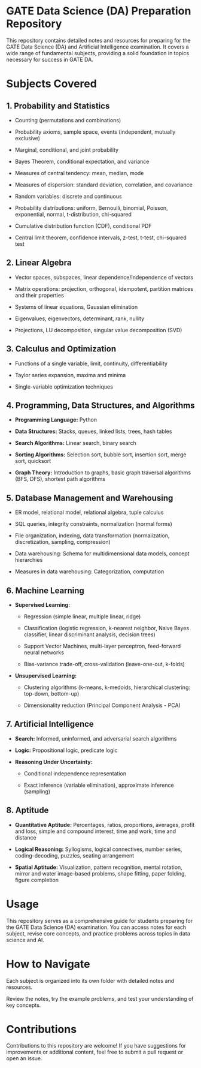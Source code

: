 # **GATE Data Science (DA) Preparation Repository**
This repository contains detailed notes and resources for preparing for the GATE Data Science (DA) and Artificial Intelligence examination. It covers a wide range of fundamental subjects, providing a solid foundation in topics necessary for success in GATE DA.

# **Subjects Covered**
## **1. Probability and Statistics**
* Counting (permutations and combinations)

* Probability axioms, sample space, events (independent, mutually exclusive)

* Marginal, conditional, and joint probability

* Bayes Theorem, conditional expectation, and variance

* Measures of central tendency: mean, median, mode

* Measures of dispersion: standard deviation, correlation, and covariance

* Random variables: discrete and continuous

* Probability distributions: uniform, Bernoulli, binomial, Poisson, exponential, normal, t-distribution, chi-squared

* Cumulative distribution function (CDF), conditional PDF

* Central limit theorem, confidence intervals, z-test, t-test, chi-squared test

## **2. Linear Algebra**
* Vector spaces, subspaces, linear dependence/independence of vectors

* Matrix operations: projection, orthogonal, idempotent, partition matrices and their properties

* Systems of linear equations, Gaussian elimination

* Eigenvalues, eigenvectors, determinant, rank, nullity

* Projections, LU decomposition, singular value decomposition (SVD)

## **3. Calculus and Optimization**
* Functions of a single variable, limit, continuity, differentiability

* Taylor series expansion, maxima and minima

* Single-variable optimization techniques

## **4. Programming, Data Structures, and Algorithms**
* **Programming Language:** Python

* **Data Structures:** Stacks, queues, linked lists, trees, hash tables

* **Search Algorithms:** Linear search, binary search

* **Sorting Algorithms:** Selection sort, bubble sort, insertion sort, merge sort, quicksort

* **Graph Theory:** Introduction to graphs, basic graph traversal algorithms (BFS, DFS), shortest path algorithms

## **5. Database Management and Warehousing**
* ER model, relational model, relational algebra, tuple calculus

* SQL queries, integrity constraints, normalization (normal forms)

* File organization, indexing, data transformation (normalization, discretization, sampling, compression)

* Data warehousing: Schema for multidimensional data models, concept hierarchies

* Measures in data warehousing: Categorization, computation

## **6. Machine Learning**
* **Supervised Learning:**

  - Regression (simple linear, multiple linear, ridge)

  - Classification (logistic regression, k-nearest neighbor, Naive Bayes classifier, linear discriminant analysis, decision trees)

  - Support Vector Machines, multi-layer perceptron, feed-forward neural networks

  - Bias-variance trade-off, cross-validation (leave-one-out, k-folds)

* **Unsupervised Learning:**

  - Clustering algorithms (k-means, k-medoids, hierarchical clustering: top-down, bottom-up)

  - Dimensionality reduction (Principal Component Analysis - PCA)

## **7. Artificial Intelligence**
* **Search:** Informed, uninformed, and adversarial search algorithms

* **Logic:** Propositional logic, predicate logic

* **Reasoning Under Uncertainty:**

  - Conditional independence representation

  - Exact inference (variable elimination), approximate inference (sampling)

## **8. Aptitude**
* **Quantitative Aptitude:** Percentages, ratios, proportions, averages, profit and loss, simple and compound interest, time and work, time and distance

* **Logical Reasoning:** Syllogisms, logical connectives, number series, coding-decoding, puzzles, seating arrangement

* **Spatial Aptitude:** Visualization, pattern recognition, mental rotation, mirror and water image-based problems, shape fitting, paper folding, figure completion

# **Usage**
This repository serves as a comprehensive guide for students preparing for the GATE Data Science (DA) examination. You can access notes for each subject, revise core concepts, and practice problems across topics in data science and AI.

# **How to Navigate**
Each subject is organized into its own folder with detailed notes and resources.

Review the notes, try the example problems, and test your understanding of key concepts.

# **Contributions**
Contributions to this repository are welcome! If you have suggestions for improvements or additional content, feel free to submit a pull request or open an issue.
